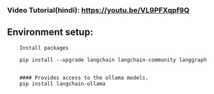 ### Video Tutorial(hindi):  https://youtu.be/VL9PFXqpf9Q

## Environment setup:

		Install packages

		pip install --upgrade langchain langchain-community langgraph


		#### Provides access to the ollama models.
		pip install langchain-ollama


 




